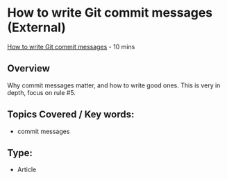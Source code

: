 # How to write Git commit messages (External)
[How to write Git commit messages](http://chris.beams.io/posts/git-commit/#imperative) - 10 mins

## Overview
Why commit messages matter, and how to write good ones.
This is very in depth, focus on rule #5.

## Topics Covered / Key words:
- commit messages

## Type:
- Article

